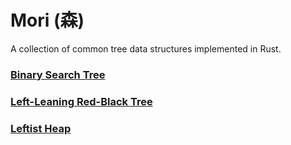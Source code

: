 # Mori (森)

A collection of common tree data structures implemented in Rust.

### [Binary Search Tree][bst]

### [Left-Leaning Red-Black Tree][rbt]

### [Leftist Heap][lh]

[bst]: binary_search_tree/
[rbt]: red_black_tree/
[lh]: leftist_heap/
